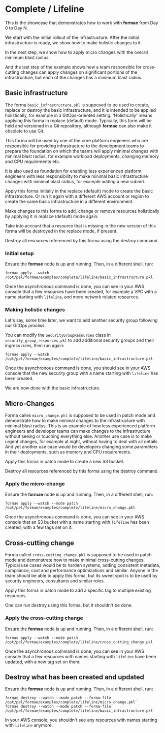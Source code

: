 # Complete / Lifeline

This is the showcase that demonstrates how to work with **formae** from Day 0 to Day N.

We start with the initial rollout of the infrastructure. After the initial infrastructure is ready,
we show how to make holistic changes to it.

In the next step, we show how to apply micro changes with the overall minimum blast radius.

And the last step of the example shows how a team responsible for cross-cutting changes can apply changes on significant
portions of the infrastructure, but each of the changes has a minimum blast radius.

## Basic infrastructure

The forma `basic_infrastructure.pkl` is supposed to be used to create, replace or destroy the basic infrastructure,
and it is intended to be applied holistically, for example in a GitOps-oriented setting.
'Holistically' means applying this forma in replace (default) mode. Typically, this form will be
held and versioned in a Git repository, although **formae** can also make it obsolete to use Git.

This forma will be used by one of the core platform engineers who are responsible for providing infrastructure
to the development teams to prepare the foundation on which the teams will apply minimal changes with
minimal blast radius, for example workload deployments, changing memory and CPU requirements etc.

It is also used as foundation for enabling less experienced platform engineers with less responsibility
to make minimal basic infrastructure changes with minimal blast radius, for example adding a new subnet.

Apply this forma initially in the replace (default) mode to create the basic infrastructure.
Or run it again with a different AWS account or region to create the same basic infrastructure in a different
environment.

Make changes to this forma to add, change or remove resources holistically by applying it in replace (default) mode again.

Take into account that a resource that is missing in the new version of this forma will be destroyed in the replace
mode, if present.

Destroy all resources referenced by this forma using the destroy command.

### Initial setup

Ensure the **formae** node is up and running. Then, in a different shell, run:

`formae apply --watch /opt/pel/formae/examples/complete/lifeline/basic_infrastructure.pkl`

Once the asynchronous command is done, you can see in your AWS console that a few resources have been created, for example a VPC with a name starting with `lifeline`, and more network related resources.

### Making holistic changes

Let's say, some time later, we want to add another security group following our GitOps process.

You can modify the `SecurityGroupResources` class in `security_group_resources.pkl` to add additional security groups and their ingress rules, then run again:

`formae apply --watch /opt/pel/formae/examples/complete/lifeline/basic_infrastructure.pkl`

Once the asynchronous command is done, you should see in your AWS console that the new security group with a name starting with `lifeline` has been created.

We are now done with the basic infrastructure.

## Micro-Changes

Forma calles `micro_change.pkl` is supposed to be used in patch mode and demonstrate how to make minimal changes
to the infrastructure with minimal blast radius. This is an example of how less experienced
platform engineers and developer teams can make changes to the infrastructure without seeing
or touching everything else. Another use case is to make urgent changes, for example at night,
without having to deal with all details. And yet another use case would be developers changing
some parameters in their deployments, such as memory and CPU requirements.

Apply this forma in patch mode to create a new S3 bucket.

Destroy all resources referenced by this forma using the destroy command.

### Apply the micro-change

Ensure the **formae** node is up and running. Then, in a different shell, run:

`formae apply --watch --mode patch /opt/pel/formae/examples/complete/lifeline/micro_change.pkl`

Once the asynchronous command is done, you can see in your AWS console that an S3 bucket with a name starting with `lifeline` has been created, with a few tags set on it.

## Cross-cutting change

Forma called `cross-cutting_change.pkl` is supposed to be used in patch mode and demonstrate how to make minimal
cross-cutting changes. Typical use cases would be to harden systems, adding consistent
metadata, compliance, cost and performance optimizations and similar. Anyone in the team
should be able to apply this forma, but its sweet spot is to be used by security engineers,
consultants and similar roles.

Apply this forma in patch mode to add a specific tag to multiple existing resources.

One can run destroy using this forma, but it shouldn't be done.

### Apply the cross-cutting change

Ensure the **formae** node is up and running. Then, in a different shell, run:

`formae apply --watch --mode patch /opt/pel/formae/examples/complete/lifeline/cross_cutting_change.pkl`

Once the asynchronous command is done, you can see in your AWS console that a few resources with names starting with `lifeline` have been updated, with a new tag set on them.

## Destroy what has been created and updated

Ensure the **formae** node is up and running. Then, in a different shell, run:

```
formae destroy --watch --mode patch --forma-file /opt/pel/formae/examples/complete/lifeline/micro_change.pkl`
formae destroy --watch --mode patch --forma-file /opt/pel/formae/examples/complete/lifeline/basic_infrastructure.pkl`
```

In your AWS console, you shouldn't see any resources with names starting with `lifeline` anymore.
